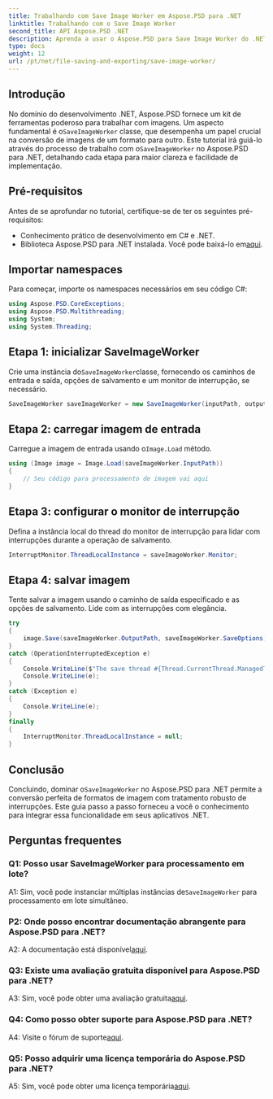 ```yaml
---
title: Trabalhando com Save Image Worker em Aspose.PSD para .NET
linktitle: Trabalhando com o Save Image Worker
second_title: API Aspose.PSD .NET
description: Aprenda a usar o Aspose.PSD para Save Image Worker do .NET para uma conversão perfeita de formato de imagem com tratamento de interrupções.
type: docs
weight: 12
url: /pt/net/file-saving-and-exporting/save-image-worker/
---
```

## Introdução

 No domínio do desenvolvimento .NET, Aspose.PSD fornece um kit de ferramentas poderoso para trabalhar com imagens. Um aspecto fundamental é o`SaveImageWorker` classe, que desempenha um papel crucial na conversão de imagens de um formato para outro. Este tutorial irá guiá-lo através do processo de trabalho com o`SaveImageWorker` no Aspose.PSD para .NET, detalhando cada etapa para maior clareza e facilidade de implementação.

## Pré-requisitos

Antes de se aprofundar no tutorial, certifique-se de ter os seguintes pré-requisitos:

- Conhecimento prático de desenvolvimento em C# e .NET.
-  Biblioteca Aspose.PSD para .NET instalada. Você pode baixá-lo em[aqui](https://releases.aspose.com/psd/net/).

## Importar namespaces

Para começar, importe os namespaces necessários em seu código C#:

```csharp
using Aspose.PSD.CoreExceptions;
using Aspose.PSD.Multithreading;
using System;
using System.Threading;
```

## Etapa 1: inicializar SaveImageWorker

 Crie uma instância do`SaveImageWorker`classe, fornecendo os caminhos de entrada e saída, opções de salvamento e um monitor de interrupção, se necessário.

```csharp
SaveImageWorker saveImageWorker = new SaveImageWorker(inputPath, outputPath, saveOptions, monitor);
```

## Etapa 2: carregar imagem de entrada

 Carregue a imagem de entrada usando o`Image.Load` método.

```csharp
using (Image image = Image.Load(saveImageWorker.InputPath))
{
    // Seu código para processamento de imagem vai aqui
}
```

## Etapa 3: configurar o monitor de interrupção

Defina a instância local do thread do monitor de interrupção para lidar com interrupções durante a operação de salvamento.

```csharp
InterruptMonitor.ThreadLocalInstance = saveImageWorker.Monitor;
```

## Etapa 4: salvar imagem

Tente salvar a imagem usando o caminho de saída especificado e as opções de salvamento. Lide com as interrupções com elegância.

```csharp
try
{
    image.Save(saveImageWorker.OutputPath, saveImageWorker.SaveOptions);
}
catch (OperationInterruptedException e)
{
    Console.WriteLine($"The save thread #{Thread.CurrentThread.ManagedThreadId} finishes at {DateTime.Now}");
    Console.WriteLine(e);
}
catch (Exception e)
{
    Console.WriteLine(e);
}
finally
{
    InterruptMonitor.ThreadLocalInstance = null;
}
```

## Conclusão

 Concluindo, dominar o`SaveImageWorker` no Aspose.PSD para .NET permite a conversão perfeita de formatos de imagem com tratamento robusto de interrupções. Este guia passo a passo forneceu a você o conhecimento para integrar essa funcionalidade em seus aplicativos .NET.

## Perguntas frequentes

### Q1: Posso usar SaveImageWorker para processamento em lote?

 A1: Sim, você pode instanciar múltiplas instâncias de`SaveImageWorker` para processamento em lote simultâneo.

### P2: Onde posso encontrar documentação abrangente para Aspose.PSD para .NET?

A2: A documentação está disponível[aqui](https://reference.aspose.com/psd/net/).

### Q3: Existe uma avaliação gratuita disponível para Aspose.PSD para .NET?

 A3: Sim, você pode obter uma avaliação gratuita[aqui](https://releases.aspose.com/).

### Q4: Como posso obter suporte para Aspose.PSD para .NET?

 A4: Visite o fórum de suporte[aqui](https://forum.aspose.com/c/psd/34).

### Q5: Posso adquirir uma licença temporária do Aspose.PSD para .NET?

 A5: Sim, você pode obter uma licença temporária[aqui](https://purchase.aspose.com/temporary-license/).